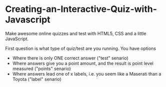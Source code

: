 Creating-an-Interactive-Quiz-with-Javascript
============================================

Make awesome online quizzes and test with HTML5, CSS and a little JavaScript.


First question is what type of quiz/test are you running. You have options

- Where there is only ONE correct answer ("test" senario)
- Where answers give you a point amount, and the result is point level measured ("points" senario)
- Where answers lead one of x labels, i.e. you seem like a Maserati than a Toyota ("label" senario)





